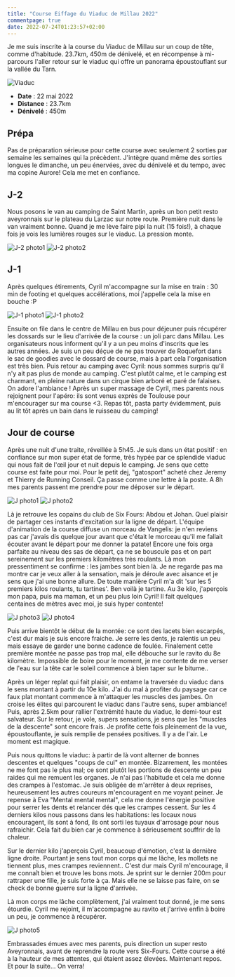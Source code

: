 ```yaml
---
title: "Course Eiffage du Viaduc de Millau 2022"
commentpage: true
date: 2022-07-24T01:23:57+02:00
---
```


Je me suis inscrite à la course du Viaduc de Millau sur un coup de tête, comme d'habitude. 23.7km, 450m de dénivelé, et en récompense à mi-parcours l'aller retour sur le viaduc qui offre un panorama époustouflant sur la vallée du Tarn.

![Viaduc](/pictures/viaduc.jpg)

- **Date** : 22 mai 2022
- **Distance** : 23.7km
- **Dénivelé** : 450m
## Prépa
Pas de préparation sérieuse pour cette course avec seulement 2 sorties par semaine les semaines qui la précèdent. J'intègre quand même des sorties longues le dimanche, un peu énervées, avec du dénivelé et du tempo, avec ma copine Aurore! Cela me met en confiance.

## J-2
Nous posons le van au camping de Saint Martin, après un bon petit resto aveyronnais sur le plateau du Larzac sur notre route. Première nuit dans le van vraiment bonne. Quand je me lève faire pipi la nuit (15 fois!), à chaque fois je vois les lumières rouges sur le viaduc. La pression monte.

![J-2 photo1](/pictures/j-2_photo1.jpg)
![J-2 photo2](/pictures/j-2_photo2.jpg)

## J-1

Après quelques étirements, Cyril m'accompagne sur la mise en train : 30 min de footing et quelques accélérations, moi j'appelle cela la mise en bouche :P

![J-1 photo1](/pictures/j-1_photo1.jpg)
![J-1 photo2](/pictures/j-1_photo2.jpg)

Ensuite on file dans le centre de Millau en bus pour déjeuner puis récupérer les dossards sur le lieu d'arrivée de la course : un joli parc dans Millau. Les organisateurs nous informent qu'il y a un peu moins d'inscrits que les autres années. Je suis un peu déçue de ne pas trouver de Roquefort dans le sac de goodies avec le dossard de course, mais à part cela l'organisation est très bien. Puis retour au camping avec Cyril: nous sommes surpris qu'il n'y ait pas plus de monde au camping. C'est plutôt calme, et le camping est charmant, en pleine nature dans un cirque bien arboré et paré de falaises. On adore l'ambiance !
Après un super massage de Cyril, mes parents nous rejoignent pour l'apéro: ils sont venus exprès de Toulouse pour m'encourager sur ma course <3.
Repas tôt, pasta party évidemment, puis au lit tôt après un bain dans le ruisseau du camping!

## Jour de course

Après une nuit d'une traite, réveillée à 5h45. Je suis dans un état positif : en confiance sur mon super état de forme, très hypée par ce splendide viaduc qui nous fait de l'œil jour et nuit depuis le camping. Je sens que cette course est faite pour moi.
Pour le petit dej, "gatosport" acheté chez Jeremy et Thierry de Running Conseil. Ça passe comme une lettre à la poste. A 8h mes parents passent me prendre pour me déposer sur le départ.

![J photo1](/pictures/j_photo1.jpg)
![J photo2](/pictures/j_photo2.jpg)

Là je retrouve les copains du club de Six Fours: Abdou et Johan. Quel plaisir de partager ces instants d'excitation sur la ligne de départ. L'équipe d'animation de la course diffuse un morceau de Vangelis: je n'en reviens pas car j'avais dis quelque jour avant que c'était le morceau qu'il me fallait écouter avant le départ pour me donner la patate!
Encore une fois orga parfaite au niveau des sas de départ, ça ne se bouscule pas et on part sereinement sur les premiers kilomètres très roulants. Là mon pressentiment se confirme : les jambes sont bien là. Je ne regarde pas ma montre car je veux aller à la sensation, mais je déroule avec aisance et je sens que j'ai une bonne allure. De toute manière Cyril m'a dit 'sur les 5 premiers kilos roulants, tu tartines'. Ben voilà je tartine.
Au 3e kilo, j'aperçois mon papa, puis ma maman, et un peu plus loin Cyril! Il fait quelques centaines de mètres avec moi, je suis hyper contente!

![J photo3](/pictures/j_photo3.jpg)
![J photo4](/pictures/j_photo4.jpg)

Puis arrive bientôt le début de la montée: ce sont des lacets bien escarpés, c'est dur mais je suis encore fraiche. Je serre les dents, je ralentis un peu mais essaye de garder une bonne cadence de foulée. Finalement cette première montée ne passe pas trop mal, elle débouche sur le ravito du 8e kilomètre. Impossible de boire pour le moment, je me contente de me verser de l'eau sur la tête car le soleil commence à bien taper sur le bitume..

Après un léger replat qui fait plaisir, on entame la traversée du viaduc dans le sens montant à partir du 10e kilo. J'ai du mal à profiter du paysage car ce faux plat montant commence à m'attaquer les muscles des jambes. On croise les élites qui parcourent le viaduc dans l'autre sens, super ambiance! Puis, après 2.5km pour rallier l'extrémité haute du viaduc, le demi-tour est salvateur. Sur le retour, je vole, supers sensations, je sens que les "muscles de la descente" sont encore frais. Je profite cette fois pleinement de la vue, époustouflante, je suis remplie de pensées positives. Il y a de l'air. Le moment est magique.

Puis nous quittons le viaduc: à partir de là vont alterner de bonnes descentes et quelques "coups de cul" en montée. Bizarrement, les montées ne me font pas le plus mal; ce sont plutôt les portions de descente un peu raides qui me remuent les organes. Je n'ai pas l'habitude et cela me donne des crampes à l'estomac. Je suis obligée de m'arrêter à deux reprises, heureusement les autres coureurs m'encouragent en me voyant peiner. Je repense à Eva "Mental mental mental", cela me donne l'énergie positive pour serrer les dents et relancer dés que les crampes cessent. Sur les 4 derniers kilos nous passons dans les habitations: les locaux nous encouragent, ils sont à fond, ils ont sorti les tuyaux d'arrosage pour nous rafraichir. Cela fait du bien car je commence à sérieusement souffrir de la chaleur.

Sur le dernier kilo j'aperçois Cyril, beaucoup d'émotion, c'est la dernière ligne droite. Pourtant je sens tout mon corps qui me lâche, les mollets ne tiennent plus, mes crampes reviennent.. C'est dur mais Cyril m'encourage, il me connaît bien et trouve les bons mots. Je sprint sur le dernier 200m pour rattraper une fille, je suis forte à ça. Mais elle ne se laisse pas faire, on se check de bonne guerre sur la ligne d'arrivée.

Là mon corps me lâche complètement, j'ai vraiment tout donné, je me sens étourdie. Cyril me rejoint, il m'accompagne au ravito et j'arrive enfin à boire un peu, je commence à récupérer.

![J photo5](/pictures/j_photo5.jpg)

Embrassades émues avec mes parents, puis direction un super resto Aveyronnais, avant de reprendre la route vers Six-Fours. Cette course a été à la hauteur de mes attentes, qui étaient assez élevées. Maintenant repos. Et pour la suite... On verra!
